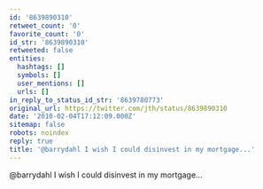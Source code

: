 ```yaml
---
id: '8639890310'
retweet_count: '0'
favorite_count: '0'
id_str: '8639890310'
retweeted: false
entities:
  hashtags: []
  symbols: []
  user_mentions: []
  urls: []
in_reply_to_status_id_str: '8639780773'
original_url: https://twitter.com/jth/status/8639890310
date: '2010-02-04T17:12:09.000Z'
sitemap: false
robots: noindex
reply: true
title: '@barrydahl I wish I could disinvest in my mortgage...'
---
```


@barrydahl I wish I could disinvest in my mortgage...
